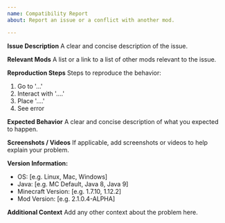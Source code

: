 ```yaml
---
name: Compatibility Report
about: Report an issue or a conflict with another mod.

---
```


**Issue Description**
A clear and concise description of the issue.

**Relevant Mods**
A list or a link to a list of other mods relevant to the issue.

**Reproduction Steps**
Steps to reproduce the behavior:
1. Go to '...'
2. Interact with '....'
3. Place '....'
4. See error

**Expected Behavior**
A clear and concise description of what you expected to happen.

**Screenshots / Videos**
If applicable, add screenshots or videos to help explain your problem.

**Version Information:**
 - OS: [e.g. Linux, Mac, Windows]
 - Java: [e.g. MC Default, Java 8, Java 9]
 - Minecraft Version: [e.g. 1.7.10, 1.12.2]
 - Mod Version: [e.g. 2.1.0.4-ALPHA]

**Additional Context**
Add any other context about the problem here.
